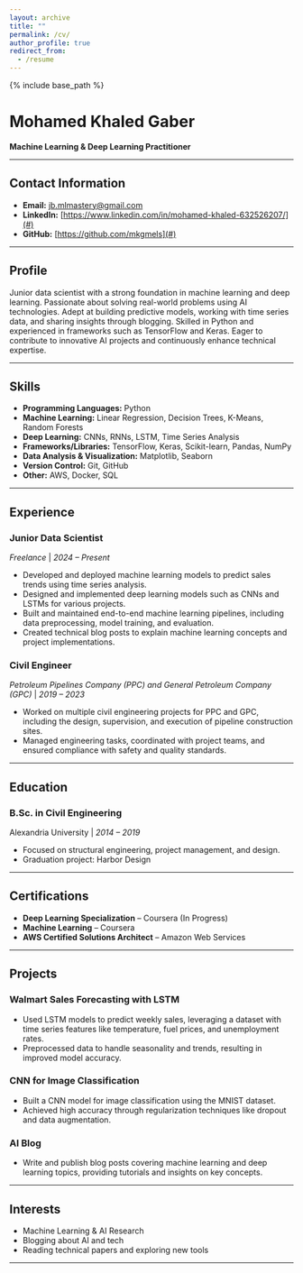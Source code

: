 ```yaml
---
layout: archive
title: ""
permalink: /cv/
author_profile: true
redirect_from:
  - /resume
---
```


{% include base_path %}

# **Mohamed Khaled Gaber**

**Machine Learning & Deep Learning Practitioner**

---

## **Contact Information**
- **Email:** [jb.mlmastery@gmail.com](#)
- **LinkedIn:** [https://www.linkedin.com/in/mohamed-khaled-632526207/](#)
- **GitHub:** [https://github.com/mkgmels](#)

---

## **Profile**
Junior data scientist with a strong foundation in machine learning and deep learning. Passionate about solving real-world problems using AI technologies. Adept at building predictive models, working with time series data, and sharing insights through blogging. Skilled in Python and experienced in frameworks such as TensorFlow and Keras. Eager to contribute to innovative AI projects and continuously enhance technical expertise.

---

## **Skills**
- **Programming Languages:** Python
- **Machine Learning:** Linear Regression, Decision Trees, K-Means, Random Forests
- **Deep Learning:** CNNs, RNNs, LSTM, Time Series Analysis
- **Frameworks/Libraries:** TensorFlow, Keras, Scikit-learn, Pandas, NumPy
- **Data Analysis & Visualization:** Matplotlib, Seaborn
- **Version Control:** Git, GitHub
- **Other:** AWS, Docker, SQL

---

## **Experience**

### **Junior Data Scientist**
*Freelance* | *2024 – Present*
- Developed and deployed machine learning models to predict sales trends using time series analysis.
- Designed and implemented deep learning models such as CNNs and LSTMs for various projects.
- Built and maintained end-to-end machine learning pipelines, including data preprocessing, model training, and evaluation.
- Created technical blog posts to explain machine learning concepts and project implementations.

### **Civil Engineer**
*Petroleum Pipelines Company (PPC) and General Petroleum Company (GPC)* | *2019 – 2023*
- Worked on multiple civil engineering projects for PPC and GPC, including the design, supervision, and execution of pipeline construction sites.
- Managed engineering tasks, coordinated with project teams, and ensured compliance with safety and quality standards.

---

## **Education**

### **B.Sc. in Civil Engineering**
Alexandria University | *2014 – 2019*
- Focused on structural engineering, project management, and design.
- Graduation project: Harbor Design

---

## **Certifications**
- **Deep Learning Specialization** – Coursera (In Progress)
- **Machine Learning** – Coursera
- **AWS Certified Solutions Architect** – Amazon Web Services

---

## **Projects**

### **Walmart Sales Forecasting with LSTM**
- Used LSTM models to predict weekly sales, leveraging a dataset with time series features like temperature, fuel prices, and unemployment rates.
- Preprocessed data to handle seasonality and trends, resulting in improved model accuracy.

### **CNN for Image Classification**
- Built a CNN model for image classification using the MNIST dataset.
- Achieved high accuracy through regularization techniques like dropout and data augmentation.

### **AI Blog**
- Write and publish blog posts covering machine learning and deep learning topics, providing tutorials and insights on key concepts.

---

## **Interests**
- Machine Learning & AI Research
- Blogging about AI and tech
- Reading technical papers and exploring new tools

---

